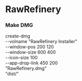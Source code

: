 # RawRefinery


### Make DMG
create-dmg \
  --volname "RawRefinery Installer" \
  --window-pos 200 120 \
  --window-size 600 400 \
  --icon-size 100 \
  --app-drop-link 450 200 \
  "RawRefinery.dmg" \
  "dist/"